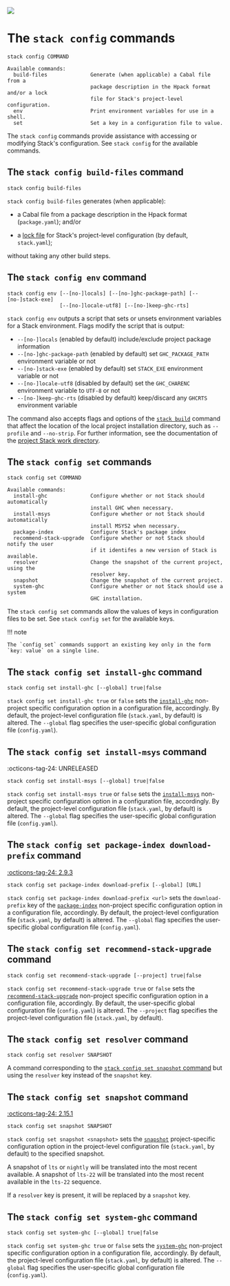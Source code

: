 <div class="hidden-warning"><a href="https://docs.haskellstack.org/"><img src="https://cdn.jsdelivr.net/gh/commercialhaskell/stack/doc/img/hidden-warning.svg"></a></div>

# The `stack config` commands

~~~text
stack config COMMAND

Available commands:
  build-files              Generate (when applicable) a Cabal file from a
                           package description in the Hpack format and/or a lock
                           file for Stack's project-level configuration.
  env                      Print environment variables for use in a shell.
  set                      Set a key in a configuration file to value.
~~~

The `stack config` commands provide assistance with accessing or modifying
Stack's configuration. See `stack config` for the available commands.

## The `stack config build-files` command

~~~text
stack config build-files
~~~

`stack config build-files` generates (when applicable):

* a Cabal file from a package description in the Hpack format (`package.yaml`);
  and/or

* a [lock file](../topics/lock_files.md) for Stack's project-level
  configuration (by default, `stack.yaml`);

without taking any other build steps.

## The `stack config env` command

~~~text
stack config env [--[no-]locals] [--[no-]ghc-package-path] [--[no-]stack-exe]
                 [--[no-]locale-utf8] [--[no-]keep-ghc-rts]
~~~

`stack config env` outputs a script that sets or unsets environment variables
for a Stack environment. Flags modify the script that is output:

* `--[no-]locals` (enabled by default) include/exclude project package
  information
* `--[no-]ghc-package-path` (enabled by default) set `GHC_PACKAGE_PATH`
  environment variable or not
* `--[no-]stack-exe` (enabled by default) set `STACK_EXE` environment variable
  or not
* `--[no-]locale-utf8` (disabled by default) set the `GHC_CHARENC`
  environment variable to `UTF-8` or not
* `--[no-]keep-ghc-rts` (disabled by default) keep/discard any `GHCRTS`
  environment variable

The command also accepts flags and options of the
[`stack build`](build_command.md#flags-affecting-ghcs-behaviour) command that
affect the location of the local project installation directory, such as
`--profile` and `--no-strip`. For further information, see the documentation of
the [project Stack work directory](../topics/stack_work.md).

## The `stack config set` commands

~~~text
stack config set COMMAND

Available commands:
  install-ghc              Configure whether or not Stack should automatically
                           install GHC when necessary.
  install-msys             Configure whether or not Stack should automatically
                           install MSYS2 when necessary.
  package-index            Configure Stack's package index
  recommend-stack-upgrade  Configure whether or not Stack should notify the user
                           if it identifes a new version of Stack is available.
  resolver                 Change the snapshot of the current project, using the
                           resolver key.
  snapshot                 Change the snapshot of the current project.
  system-ghc               Configure whether or not Stack should use a system
                           GHC installation.
~~~

The `stack config set` commands allow the values of keys in configuration files
to be set. See `stack config set` for the available keys.

!!! note

    The `config set` commands support an existing key only in the form
    `key: value` on a single line.

## The `stack config set install-ghc` command

~~~text
stack config set install-ghc [--global] true|false
~~~

`stack config set install-ghc true` or `false` sets the
[`install-ghc`](../configure/yaml/non-project.md#install-ghc) non-project
specific configuration option in a configuration file, accordingly. By default,
the project-level configuration file (`stack.yaml`, by default) is altered. The
`--global` flag specifies the user-specific global configuration file
(`config.yaml`).

## The `stack config set install-msys` command

:octicons-tag-24: UNRELEASED

~~~text
stack config set install-msys [--global] true|false
~~~

`stack config set install-msys true` or `false` sets the
[`install-msys`](../configure/yaml/non-project.md#install-msys) non-project
specific configuration option in a configuration file, accordingly. By default,
the project-level configuration file (`stack.yaml`, by default) is altered. The
`--global` flag specifies the user-specific global configuration file
(`config.yaml`).

## The `stack config set package-index download-prefix` command

[:octicons-tag-24: 2.9.3](https://github.com/commercialhaskell/stack/releases/tag/v2.9.3)

~~~text
stack config set package-index download-prefix [--global] [URL]
~~~

`stack config set package-index download-prefix <url>` sets the
`download-prefix` key of the
[`package-index`](../configure/yaml/non-project.md#package-index) non-project
specific configuration option in a configuration file, accordingly. By default,
the project-level configuration file (`stack.yaml`, by default) is  altered. The
`--global` flag specifies the user-specific global configuration  file
(`config.yaml`).

## The `stack config set recommend-stack-upgrade` command

~~~text
stack config set recommend-stack-upgrade [--project] true|false
~~~

`stack config set recommend-stack-upgrade true` or `false` sets the
[`recommend-stack-upgrade`](../configure/yaml/non-project.md#recommend-stack-upgrade)
non-project specific configuration option in a configuration file, accordingly.
By default, the user-specific global configuration file (`config.yaml`) is
altered. The `--project` flag specifies the project-level configuration file
(`stack.yaml`, by default).

## The `stack config set resolver` command

~~~text
stack config set resolver SNAPSHOT
~~~

A command corresponding to the
[`stack config set snapshot` command](#the-stack-config-set-snapshot-command)
but using the `resolver` key instead of the `snapshot` key.

## The `stack config set snapshot` command

[:octicons-tag-24: 2.15.1](https://github.com/commercialhaskell/stack/releases/tag/v2.15.1)

~~~text
stack config set snapshot SNAPSHOT
~~~

`stack config set snapshot <snapshot>` sets the
[`snapshot`](../configure/yaml/project.md#snapshot) project-specific
configuration option in the project-level configuration file (`stack.yaml`, by
default) to the specified snapshot.

A snapshot of `lts` or `nightly` will be translated into the most recent
available. A snapshot of `lts-22` will be translated into the most recent
available in the `lts-22` sequence.

If a `resolver` key is present, it will be replaced by a `snapshot` key.

## The `stack config set system-ghc` command

~~~text
stack config set system-ghc [--global] true|false
~~~

`stack config set system-ghc true` or `false` sets the
[`system-ghc`](../configure/yaml/non-project.md#system-ghc) non-project
specific configuration option in a configuration file, accordingly. By default,
the project-level configuration file (`stack.yaml`, by default) is altered. The
`--global` flag specifies the user-specific global configuration file
(`config.yaml`).
